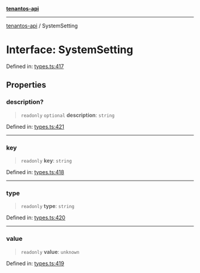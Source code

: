 [**tenantos-api**](../README.md)

***

[tenantos-api](../globals.md) / SystemSetting

# Interface: SystemSetting

Defined in: [types.ts:417](https://github.com/shadmanZero/tenantos-api/blob/b1ba837cafbeb4e057ec12e90b81a7c5ea5b383f/src/types.ts#L417)

## Properties

### description?

> `readonly` `optional` **description**: `string`

Defined in: [types.ts:421](https://github.com/shadmanZero/tenantos-api/blob/b1ba837cafbeb4e057ec12e90b81a7c5ea5b383f/src/types.ts#L421)

***

### key

> `readonly` **key**: `string`

Defined in: [types.ts:418](https://github.com/shadmanZero/tenantos-api/blob/b1ba837cafbeb4e057ec12e90b81a7c5ea5b383f/src/types.ts#L418)

***

### type

> `readonly` **type**: `string`

Defined in: [types.ts:420](https://github.com/shadmanZero/tenantos-api/blob/b1ba837cafbeb4e057ec12e90b81a7c5ea5b383f/src/types.ts#L420)

***

### value

> `readonly` **value**: `unknown`

Defined in: [types.ts:419](https://github.com/shadmanZero/tenantos-api/blob/b1ba837cafbeb4e057ec12e90b81a7c5ea5b383f/src/types.ts#L419)
